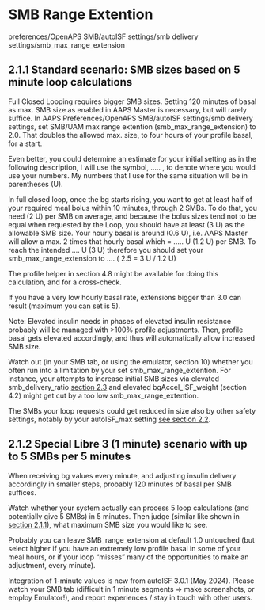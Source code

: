 # SMB Range Extention
preferences/OpenAPS SMB/autoISF settings/smb delivery settings/smb_max_range_extension

## 2.1.1 Standard scenario: SMB sizes based on 5 minute loop calculations

Full Closed Looping requires bigger SMB sizes. Setting 120 minutes of basal as max. SMB size
as enabled in AAPS Master is necessary, but will rarely suffice.
In AAPS Preferences/OpenAPS SMB/autoISF settings/smb delivery settings, set SMB/UAM max
range extention (smb_max_range_extension) to 2.0. That doubles the allowed max. size, to four
hours of your profile basal, for a start.

Even better, you could determine an estimate for your initial setting as in the following
description, I will use the symbol, ….. , to denote where you would use your numbers. My
numbers that I use for the same situation will be in parentheses (U).

In full closed loop, once the bg starts rising, you want to get at least half of your required
meal bolus within 10 minutes, through 2 SMBs. To do that, you need (2 U) per SMB
on average, and because the bolus sizes tend not to be equal when requested by the Loop,
you should have at least (3 U) as the allowable SMB size. Your hourly basal is
around (0.6 U), i.e. AAPS Master will allow a max. 2 times that hourly basal which
= ..... U (1.2 U) per SMB. To reach the intended .... U (3 U) therefore you should set your
smb_max_range_extension to ....  ( 2.5 = 3 U / 1.2 U)

The profile helper in section 4.8 might be available for doing this calculation, and for a
cross-check.

If you have a very low hourly basal rate, extensions bigger than 3.0 can result (maximum you can
set is 5).

Note: Elevated insulin needs in phases of elevated insulin resistance probably will be managed
with >100% profile adjustments. Then, profile basal gets elevated accordingly, and thus will
automatically allow increased SMB size.

Watch out (in your SMB tab, or using the emulator, section 10) whether you often run into a
limitation by your set smb_max_range_extention. For instance, your attempts to increase initial
SMB sizes via elevated smb_delivery_ratio [section 2.3](section_2.3.md) and elevated bgAccel_ISF_weight
(section 4.2) might get cut by a too low smb_max_range_extention.

The SMBs your loop requests could get reduced in size also by other safety settings, notably by
your autoISF_max setting [see section 2.2](section_2.2.md).


## 2.1.2 Special Libre 3 (1 minute) scenario with up to 5 SMBs per 5 minutes

When receiving bg values every minute, and adjusting insulin delivery accordingly in smaller steps, probably
    120 minutes of basal per SMB suffices.

Watch whether your system actually can process 5 loop calculations (and potentially give 5 SMBs) in 5
minutes. Then judge (similar like shown in [section 2.1.1](section_2_1.md)), what maximum SMB size you would like to see.

Probably you can leave SMB_range_extension at default 1.0 untouched (but select higher if you have an
extremely low profile basal in some of your meal hours, or if your loop “misses” many of the opportunities
to make an adjustment, every minute).

Integration of 1-minute values is new from autoISF 3.0.1 (May 2024). Please watch your SMB tab (difficult
in 1 minute segments => make screenshots, or employ Emulator!), and report experiences / stay in touch
with other users.
